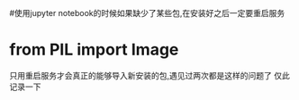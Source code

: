 #使用jupyter notebook的时候如果缺少了某些包,在安装好之后一定要重启服务
# from PIL import Image
只用重启服务才会真正的能够导入新安装的包,遇见过两次都是这样的问题了
仅此记录一下
